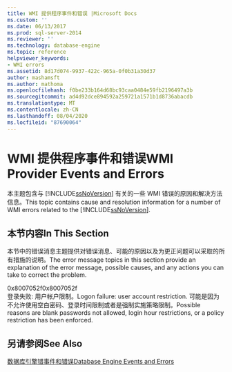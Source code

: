 ```yaml
---
title: WMI 提供程序事件和错误 |Microsoft Docs
ms.custom: ''
ms.date: 06/13/2017
ms.prod: sql-server-2014
ms.reviewer: ''
ms.technology: database-engine
ms.topic: reference
helpviewer_keywords:
- WMI errors
ms.assetid: 8d17d074-9937-422c-965a-0f0b31a30d37
author: mashamsft
ms.author: mathoma
ms.openlocfilehash: f0be233b164d68bc93caa0484e59fb2196497a3b
ms.sourcegitcommit: ad4d92dce894592a259721a1571b1d8736abacdb
ms.translationtype: MT
ms.contentlocale: zh-CN
ms.lasthandoff: 08/04/2020
ms.locfileid: "87690064"
---
```

# <a name="wmi-provider-events-and-errors"></a><span data-ttu-id="1bede-102">WMI 提供程序事件和错误</span><span class="sxs-lookup"><span data-stu-id="1bede-102">WMI Provider Events and Errors</span></span>
  <span data-ttu-id="1bede-103">本主题包含与 [!INCLUDE[ssNoVersion](../../includes/ssnoversion-md.md)] 有关的一些 WMI 错误的原因和解决方法信息。</span><span class="sxs-lookup"><span data-stu-id="1bede-103">This topic contains cause and resolution information for a number of WMI errors related to the [!INCLUDE[ssNoVersion](../../includes/ssnoversion-md.md)].</span></span>  
  
## <a name="in-this-section"></a><span data-ttu-id="1bede-104">本节内容</span><span class="sxs-lookup"><span data-stu-id="1bede-104">In This Section</span></span>  
 <span data-ttu-id="1bede-105">本节中的错误消息主题提供对错误消息、可能的原因以及为更正问题可以采取的所有措施的说明。</span><span class="sxs-lookup"><span data-stu-id="1bede-105">The error message topics in this section provide an explanation of the error message, possible causes, and any actions you can take to correct the problem.</span></span>  
  
 <span data-ttu-id="1bede-106">0x8007052f</span><span class="sxs-lookup"><span data-stu-id="1bede-106">0x8007052f</span></span>  
 <span data-ttu-id="1bede-107">登录失败: 用户帐户限制。</span><span class="sxs-lookup"><span data-stu-id="1bede-107">Logon failure: user account restriction.</span></span> <span data-ttu-id="1bede-108">可能是因为不允许使用空白密码、登录时间限制或者是强制实施策略限制。</span><span class="sxs-lookup"><span data-stu-id="1bede-108">Possible reasons are blank passwords not allowed, login hour restrictions, or a policy restriction has been enforced.</span></span>  
  
## <a name="see-also"></a><span data-ttu-id="1bede-109">另请参阅</span><span class="sxs-lookup"><span data-stu-id="1bede-109">See Also</span></span>  
 [<span data-ttu-id="1bede-110">数据库引擎错事件和错误</span><span class="sxs-lookup"><span data-stu-id="1bede-110">Database Engine Events and Errors</span></span>](../../relational-databases/native-client-ole-db-errors/errors.md)  
  
  
